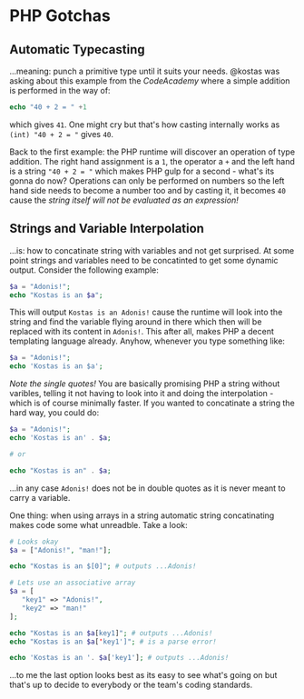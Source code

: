 # PHP Gotchas

## Automatic Typecasting

...meaning: punch a primitive type until it suits your needs.
@kostas was asking about this example from the *CodeAcademy* where a simple addition is performed in the way of:

```php
echo "40 + 2 = " +1
```

which gives `41`. One might cry but that's how casting internally works as `(int) "40 + 2 = "` gives `40`.

Back to the first example: the PHP runtime will discover an operation of type addition. The right hand assignment is a `1`, the operator a `+` and the left hand is a string `"40 + 2 = "` which makes PHP gulp for a second - what's its gonna do now? Operations can only be performed on numbers so the left hand side needs to become a number too and by casting it, it becomes `40` cause the *string itself will not be evaluated as an expression!*

## Strings and Variable Interpolation

...is: how to concatinate string with variables and not get surprised.
At some point strings and variables need to be concatinted to get some dynamic output. Consider the following example:

```php
$a = "Adonis!";
echo "Kostas is an $a";
```

This will output `Kostas is an Adonis!` cause the runtime will look into the string and find the variable flying around in there which then will be replaced with its content in `Adonis!`. This after all, makes PHP a decent templating language already. Anyhow, whenever you type something like:

```php
$a = "Adonis!";
echo 'Kostas is an $a';
```

*Note the single quotes!* You are basically promising PHP a string without varibles, telling it not having to look into it and doing the interpolation - which is of course minimally faster. If you wanted to concatinate a string the hard way, you could do:

```php
$a = "Adonis!";
echo 'Kostas is an' . $a;

# or

echo "Kostas is an" . $a;

```

...in any case `Adonis!` does not be in double quotes as it is never meant to carry a variable.

One thing: when using arrays in a string automatic string concatinating makes code some what unreadble. Take a look:

```php
# Looks okay
$a = ["Adonis!", "man!"];

echo "Kostas is an $[0]"; # outputs ...Adonis!

# Lets use an associative array
$a = [
   "key1" => "Adonis!",
   "key2" => "man!"
];

echo "Kostas is an $a[key1]"; # outputs ...Adonis!
echo "Kostas is an $a['key1']"; # is a parse error!

echo 'Kostas is an '. $a['key1']; # outputs ...Adonis!
```

…to me the last option looks best as its easy to see what's going on but that's up to decide to everybody or the team's coding standards.
